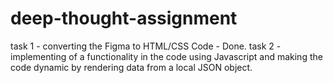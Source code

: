 # deep-thought-assignment
task 1 - converting the Figma to HTML/CSS Code - Done.
task 2 - implementing of a functionality in the code using Javascript and making the code dynamic by rendering data from a local JSON object.
